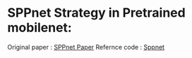 # SPPnet Strategy in Pretrained mobilenet:
  Original paper :  [SPPnet Paper](https://arxiv.org/abs/1406.4729)
  Refernce code  :  [Sppnet](https://github.com/yueruchen/sppnet-pytorch/blob/master/spp_layer.py)
